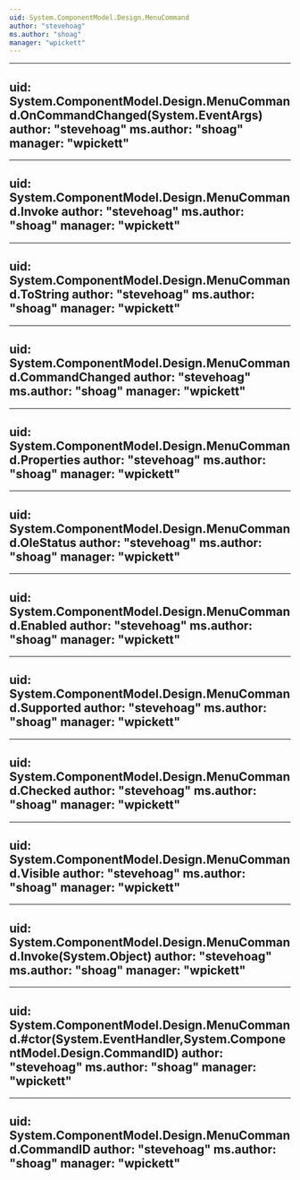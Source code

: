 ```yaml
---
uid: System.ComponentModel.Design.MenuCommand
author: "stevehoag"
ms.author: "shoag"
manager: "wpickett"
---
```


---
uid: System.ComponentModel.Design.MenuCommand.OnCommandChanged(System.EventArgs)
author: "stevehoag"
ms.author: "shoag"
manager: "wpickett"
---

---
uid: System.ComponentModel.Design.MenuCommand.Invoke
author: "stevehoag"
ms.author: "shoag"
manager: "wpickett"
---

---
uid: System.ComponentModel.Design.MenuCommand.ToString
author: "stevehoag"
ms.author: "shoag"
manager: "wpickett"
---

---
uid: System.ComponentModel.Design.MenuCommand.CommandChanged
author: "stevehoag"
ms.author: "shoag"
manager: "wpickett"
---

---
uid: System.ComponentModel.Design.MenuCommand.Properties
author: "stevehoag"
ms.author: "shoag"
manager: "wpickett"
---

---
uid: System.ComponentModel.Design.MenuCommand.OleStatus
author: "stevehoag"
ms.author: "shoag"
manager: "wpickett"
---

---
uid: System.ComponentModel.Design.MenuCommand.Enabled
author: "stevehoag"
ms.author: "shoag"
manager: "wpickett"
---

---
uid: System.ComponentModel.Design.MenuCommand.Supported
author: "stevehoag"
ms.author: "shoag"
manager: "wpickett"
---

---
uid: System.ComponentModel.Design.MenuCommand.Checked
author: "stevehoag"
ms.author: "shoag"
manager: "wpickett"
---

---
uid: System.ComponentModel.Design.MenuCommand.Visible
author: "stevehoag"
ms.author: "shoag"
manager: "wpickett"
---

---
uid: System.ComponentModel.Design.MenuCommand.Invoke(System.Object)
author: "stevehoag"
ms.author: "shoag"
manager: "wpickett"
---

---
uid: System.ComponentModel.Design.MenuCommand.#ctor(System.EventHandler,System.ComponentModel.Design.CommandID)
author: "stevehoag"
ms.author: "shoag"
manager: "wpickett"
---

---
uid: System.ComponentModel.Design.MenuCommand.CommandID
author: "stevehoag"
ms.author: "shoag"
manager: "wpickett"
---
